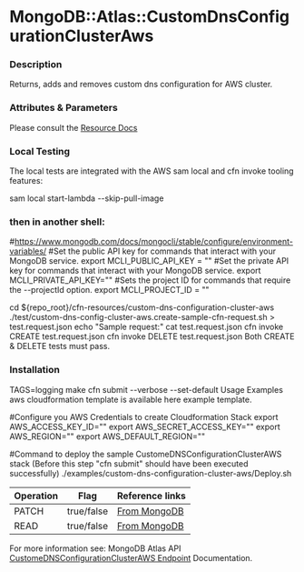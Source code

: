 # MongoDB::Atlas::CustomDnsConfigurationClusterAws

### Description
Returns, adds and removes custom dns configuration for AWS cluster.

### Attributes & Parameters
Please consult the [Resource Docs](https://github.com/PeerIslands/mongodbatlas-cloudformation-resources/blob/feature-custom-dns-config-cluster-aws/cfn-resources/custom-dns-configuration-cluster-aws/docs/README.md)

### Local Testing
The local tests are integrated with the AWS sam local and cfn invoke tooling features:

sam local start-lambda --skip-pull-image
### then in another shell:

#https://www.mongodb.com/docs/mongocli/stable/configure/environment-variables/
#Set the public API key for commands that interact with your MongoDB service.
export MCLI_PUBLIC_API_KEY = ""
#Set the private API key for commands that interact with your MongoDB service.
export MCLI_PRIVATE_API_KEY=""
#Sets the project ID for commands that require the --projectId option.
export MCLI_PROJECT_ID = ""

cd ${repo_root}/cfn-resources/custom-dns-configuration-cluster-aws
./test/custom-dns-config-cluster-aws.create-sample-cfn-request.sh > test.request.json
echo "Sample request:"
cat test.request.json
cfn invoke CREATE test.request.json
cfn invoke DELETE test.request.json
Both CREATE & DELETE tests must pass.

### Installation
TAGS=logging make
cfn submit --verbose --set-default
Usage
Examples aws cloudformation template is available here example template.

#Configure you AWS Credentials to create Cloudformation Stack
export AWS_ACCESS_KEY_ID=""
export AWS_SECRET_ACCESS_KEY=""
export AWS_REGION=""
export AWS_DEFAULT_REGION=""

#Command to deploy the sample CustomeDNSConfigurationClusterAWS stack (Before this step "cfn submit" should have been executed successfully)
./examples/custom-dns-configuration-cluster-aws/Deploy.sh

| Operation | Flag       | Reference links                                                                                                                                                                                                                                                 |
|-----------|------------|-----------------------------------------------------------------------------------------------------------------------------------------------------------------------------------------------------------------------------------------------------------------|
| PATCH     | true/false | [From MongoDB](https://www.mongodb.com/docs/atlas/reference/api-resources-spec/#tag/Custom-DNS-for-Atlas-Clusters-Deployed-to-AWS/operation/toggleOneStateOfOneCustomDnsConfigurationForAtlasClustersOnAws) |
| READ      | true/false | [From MongoDB](https://www.mongodb.com/docs/atlas/reference/api-resources-spec/#tag/Custom-DNS-for-Atlas-Clusters-Deployed-to-AWS)                                    
For more information see: MongoDB Atlas API [CustomeDNSConfigurationClusterAWS Endpoint](https://www.mongodb.com/docs/atlas/reference/api-resources-spec/#tag/Custom-DNS-for-Atlas-Clusters-Deployed-to-AWS) Documentation.